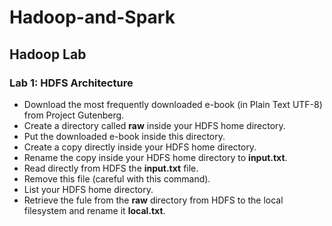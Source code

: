 # Hadoop-and-Spark

## Hadoop Lab

### Lab 1: HDFS Architecture

- Download the most frequently downloaded e-book (in Plain Text UTF-8) from Project Gutenberg.
- Create a directory called **raw** inside your HDFS home directory.
- Put the downloaded e-book inside this directory.
- Create a copy directly inside your HDFS home directory.
- Rename the copy inside your HDFS home directory to **input.txt**.
- Read directly from HDFS the **input.txt** file.
- Remove this file (careful with this command).
- List your HDFS home directory.
- Retrieve the fule from the **raw** directory from HDFS to the local filesystem and rename it **local.txt**.

